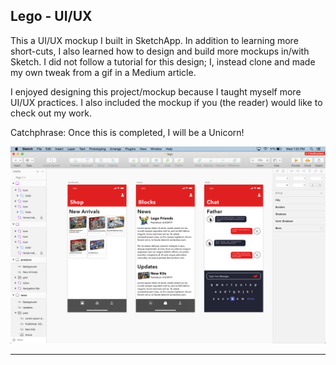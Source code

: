 ## Lego - UI/UX
This a UI/UX mockup I built in SketchApp. In addition to learning
more short-cuts, I also learned how to design and build more mockups 
in/with Sketch. I did not follow a tutorial for this design; I,
instead clone and made my own tweak from a gif in a Medium article.

I enjoyed designing this project/mockup because I taught myself 
more UI/UX practices. I also included the mockup if you (the reader)
would like to check out my work.

Catchphrase: Once this is completed, I will be a Unicorn!

![Lego - UI/UX](lego-ui-ux.png)

---
